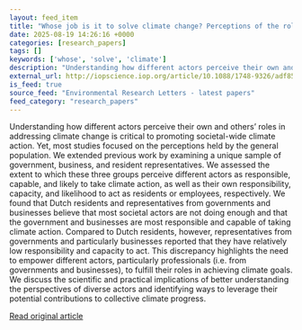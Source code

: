 ```yaml
---
layout: feed_item
title: "Whose job is it to solve climate change? Perceptions of the roles of diverse actors in addressing climate change"
date: 2025-08-19 14:26:16 +0000
categories: [research_papers]
tags: []
keywords: ['whose', 'solve', 'climate']
description: "Understanding how different actors perceive their own and others’ roles in addressing climate change is critical to promoting societal-wide climate action"
external_url: http://iopscience.iop.org/article/10.1088/1748-9326/adf85f
is_feed: true
source_feed: "Environmental Research Letters - latest papers"
feed_category: "research_papers"
---
```


Understanding how different actors perceive their own and others’ roles in addressing climate change is critical to promoting societal-wide climate action. Yet, most studies focused on the perceptions held by the general population. We extended previous work by examining a unique sample of government, business, and resident representatives. We assessed the extent to which these three groups perceive different actors as responsible, capable, and likely to take climate action, as well as their own responsibility, capacity, and likelihood to act as residents or employees, respectively. We found that Dutch residents and representatives from governments and businesses believe that most societal actors are not doing enough and that the government and businesses are most responsible and capable of taking climate action. Compared to Dutch residents, however, representatives from governments and particularly businesses reported that they have relatively low responsibility and capacity to act. This discrepancy highlights the need to empower different actors, particularly professionals (i.e. from governments and businesses), to fulfill their roles in achieving climate goals. We discuss the scientific and practical implications of better understanding the perspectives of diverse actors and identifying ways to leverage their potential contributions to collective climate progress.

[Read original article](http://iopscience.iop.org/article/10.1088/1748-9326/adf85f)
